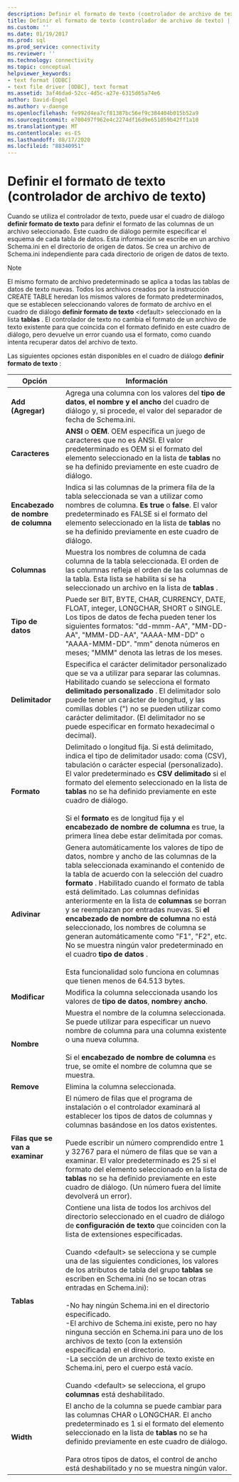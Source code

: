 ```yaml
---
description: Definir el formato de texto (controlador de archivo de texto)
title: Definir el formato de texto (controlador de archivo de texto) | Microsoft Docs
ms.custom: ''
ms.date: 01/19/2017
ms.prod: sql
ms.prod_service: connectivity
ms.reviewer: ''
ms.technology: connectivity
ms.topic: conceptual
helpviewer_keywords:
- text format [ODBC]
- text file driver [ODBC], text format
ms.assetid: 3af46dad-52cc-4d5c-a27e-6315d65a74e6
author: David-Engel
ms.author: v-daenge
ms.openlocfilehash: fe992d4ea7cf81387bc56ef9c384404b015b52a9
ms.sourcegitcommit: e700497f962e4c2274df16d9e651059b42ff1a10
ms.translationtype: MT
ms.contentlocale: es-ES
ms.lasthandoff: 08/17/2020
ms.locfileid: "88340951"
---
```

# <a name="defining-text-format-text-file-driver"></a>Definir el formato de texto (controlador de archivo de texto)
Cuando se utiliza el controlador de texto, puede usar el cuadro de diálogo **definir formato de texto** para definir el formato de las columnas de un archivo seleccionado. Este cuadro de diálogo permite especificar el esquema de cada tabla de datos. Esta información se escribe en un archivo Schema.ini en el directorio de origen de datos. Se crea un archivo de Schema.ini independiente para cada directorio de origen de datos de texto.  
  
> [!NOTE]  
>  El mismo formato de archivo predeterminado se aplica a todas las tablas de datos de texto nuevas. Todos los archivos creados por la instrucción CREATE TABLE heredan los mismos valores de formato predeterminados, que se establecen seleccionando valores de formato de archivo en el cuadro de diálogo **definir formato de texto** \<default> seleccionado en la lista **tablas** . El controlador de texto no cambia el formato de un archivo de texto existente para que coincida con el formato definido en este cuadro de diálogo, pero devuelve un error cuando usa el formato, como cuando intenta recuperar datos del archivo de texto.  
  
 Las siguientes opciones están disponibles en el cuadro de diálogo **definir formato de texto** :  
  
|Opción|Información|  
|------------|-----------------|  
|**Add (Agregar)**|Agrega una columna con los valores del **tipo de datos**, **el nombre y el** **ancho** del cuadro de diálogo y, si procede, el valor del separador de fecha de Schema.ini.|  
|**Caracteres**|**ANSI** o **OEM**. OEM especifica un juego de caracteres que no es ANSI. El valor predeterminado es OEM si el formato del elemento seleccionado en la lista de **tablas** no se ha definido previamente en este cuadro de diálogo.|  
|**Encabezado de nombre de columna**|Indica si las columnas de la primera fila de la tabla seleccionada se van a utilizar como nombres de columna. **Es true** o **false**. El valor predeterminado es FALSE si el formato del elemento seleccionado en la lista de **tablas** no se ha definido previamente en este cuadro de diálogo.|  
|**Columnas**|Muestra los nombres de columna de cada columna de la tabla seleccionada. El orden de las columnas refleja el orden de las columnas de la tabla. Esta lista se habilita si se ha seleccionado un archivo en la lista de **tablas** .|  
|**Tipo de datos**|Puede ser BIT, BYTE, CHAR, CURRENCY, DATE, FLOAT, integer, LONGCHAR, SHORT o SINGLE. Los tipos de datos de fecha pueden tener los siguientes formatos: "dd-mmm-AA", "MM-DD-AA", "MMM-DD-AA", "AAAA-MM-DD" o "AAAA-MMM-DD". "mm" denota números en meses; "MMM" denota las letras de los meses.|  
|**Delimitador**|Especifica el carácter delimitador personalizado que se va a utilizar para separar las columnas. Habilitado cuando se selecciona el formato **delimitado personalizado** . El delimitador solo puede tener un carácter de longitud, y las comillas dobles (") no se pueden utilizar como carácter delimitador. (El delimitador no se puede especificar en formato hexadecimal o decimal).|  
|**Formato**|Delimitado o longitud fija. Si está delimitado, indica el tipo de delimitador usado: coma (CSV), tabulación o carácter especial (personalizado). El valor predeterminado es **CSV delimitado** si el formato del elemento seleccionado en la lista de **tablas** no se ha definido previamente en este cuadro de diálogo.<br /><br /> Si el **formato** es de longitud fija y el **encabezado de nombre de columna** es true, la primera línea debe estar delimitada por comas.|  
|**Adivinar**|Genera automáticamente los valores de tipo de datos, nombre y ancho de las columnas de la tabla seleccionada examinando el contenido de la tabla de acuerdo con la selección del cuadro **formato** . Habilitado cuando el formato de tabla está delimitado. Las columnas definidas anteriormente en la lista de **columnas** se borran y se reemplazan por entradas nuevas. Si **el encabezado de nombre de columna** no está seleccionado, los nombres de columna se generan automáticamente como "F1", "F2", etc. No se muestra ningún valor predeterminado en el cuadro **tipo de datos** .<br /><br /> Esta funcionalidad solo funciona en columnas que tienen menos de 64.513 bytes.|  
|**Modificar**|Modifica la columna seleccionada usando los valores de **tipo de datos**, **nombre**y **ancho**.|  
|**Nombre**|Muestra el nombre de la columna seleccionada. Se puede utilizar para especificar un nuevo nombre de columna para una columna existente o una nueva columna.<br /><br /> Si el **encabezado de nombre de columna** es true, se omite el nombre de columna que se muestra.|  
|**Remove**|Elimina la columna seleccionada.|  
|**Filas que se van a examinar**|El número de filas que el programa de instalación o el controlador examinará al establecer los tipos de datos de columnas y columnas basándose en los datos existentes.<br /><br /> Puede escribir un número comprendido entre 1 y 32767 para el número de filas que se van a examinar. El valor predeterminado es 25 si el formato del elemento seleccionado en la lista de **tablas** no se ha definido previamente en este cuadro de diálogo. (Un número fuera del límite devolverá un error).|  
|**Tablas**|Contiene una lista de todos los archivos del directorio seleccionado en el cuadro de diálogo de **configuración de texto** que coinciden con la lista de extensiones especificadas.<br /><br /> Cuando \<default> se selecciona y se cumple una de las siguientes condiciones, los valores de los atributos de tabla del grupo **tablas** se escriben en Schema.ini (no se tocan otras entradas en Schema.ini):<br /><br /> -No hay ningún Schema.ini en el directorio especificado.<br />-El archivo de Schema.ini existe, pero no hay ninguna sección en Schema.ini para uno de los archivos de texto (con la extensión especificada) en el directorio.<br />-La sección de un archivo de texto existe en Schema.ini, pero el cuerpo está vacío.<br /><br /> Cuando \<default> se selecciona, el grupo **columnas** está deshabilitado.|  
|**Width**|El ancho de la columna se puede cambiar para las columnas CHAR o LONGCHAR. El ancho predeterminado es 1 si el formato del elemento seleccionado en la lista de **tablas** no se ha definido previamente en este cuadro de diálogo.<br /><br /> Para otros tipos de datos, el control de ancho está deshabilitado y no se muestra ningún valor.|
